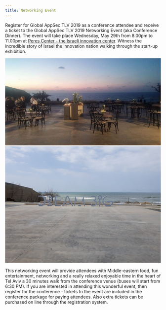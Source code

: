 ```yaml
---
title: Networking Event
---
```


Register for Global AppSec TLV 2019 as a conference attendee and receive a ticket to the Global AppSec TLV 2019 Networking Event (aka Conference Dinner). The event will take place Wednesday, May 29th from 8.00pm to 11.00pm at [Peres Center - the Israeli innovation center](https://www.peres-center.org/en/).
Witness the incredible story of Israel the innovation nation walking through the start-up exhibition.

![alt text](../assets/images/networking-event/peres_center1.jpg "Peres Center - the Israeli innovation center")
![alt text](../assets/images/networking-event/peres_center2.jpg "Peres Center - the Israeli innovation center")

This networking event will provide attendees with Middle-eastern food, fun entertainment, networking and a really relaxed enjoyable time in the heart of Tel Aviv a 30 minutes walk from the conference venue (buses will start from 6:30 PM).
If you are interested in attending this wonderful event, then register for the conference - tickets to the event are included in the conference package for paying attendees. Also extra tickets can be purchased on line through the registration system.
